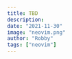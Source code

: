 ```yaml
---
title: TBD
description:
date: "2021-11-30"
image: "neovim.png"
author: "Robby"
tags: ["neovim"]
---
```

<!---->
<!-- ## Install Plugins -->
<!---->
<!-- Create the plugins file: -->
<!---->
<!-- ``` -->
<!-- touch ~/.config/nvim/lua/user/plugins.lua -->
<!-- ``` -->
<!---->
<!-- Add the following to `plugins.lua` -->
<!---->
<!-- ``` -->
<!-- local fn = vim.fn -->
<!---->
<!-- -- Automatically install packer -->
<!-- local install_path = fn.stdpath('data')..'/site/pack/packer/start/packer.nvim' -->
<!-- if fn.empty(fn.glob(install_path)) > 0 then -->
<!--   PACKER_BOOTSTRAP = fn.system({'git', 'clone', '--depth', '1', 'https://github.com/wbthomason/packer.nvim', install_path}) -->
<!--   print("Installing packer close and reopen Neovim...") -->
<!-- end -->
<!---->
<!-- -- Autocommand that reloads neovim whenever you save the plugins.lua file -->
<!-- vim.cmd([[ -->
<!--   augroup packer_user_config -->
<!--     autocmd! -->
<!--     autocmd BufWritePost plugins.lua source <afile> | PackerSync -->
<!--   augroup end -->
<!-- ]]) -->
<!---->
<!-- -- Use a protected call so we don't error out on first use -->
<!-- local status_ok, packer = pcall(require, "packer") -->
<!-- if not status_ok then -->
<!--   return -->
<!-- end -->
<!---->
<!-- -- Have packer use a popup window -->
<!-- packer.init({ -->
<!--     display = { -->
<!--       open_fn = function() -->
<!--         return require('packer.util').float({ border = 'single' }) -->
<!--       end -->
<!--     } -->
<!--   } -->
<!-- ) -->
<!---->
<!-- -- Install your plugins here -->
<!-- return packer.startup(function(use) -->
<!--   -- My plugins here -->
<!--   use 'wbthomason/packer.nvim' -- Have packer manage itself -->
<!--   use "nvim-lua/popup.nvim" -- An implementation of the Popup API from vim in Neovim -->
<!--   use "nvim-lua/plenary.nvim" -- Useful lua functions used ny lots of plugins -->
<!---->
<!--   -- Automatically set up your configuration after cloning packer.nvim -->
<!--   -- Put this at the end after all plugins -->
<!--   if PACKER_BOOTSTRAP then -->
<!--     require('packer').sync() -->
<!--   end -->
<!-- end) -->
<!---->
<!-- ``` -->
<!---->
<!-- Require in `init.lua` -->
<!---->
<!-- ``` -->
<!-- require("user.plugins") -->
<!-- ``` -->
<!---->
<!-- **NOTE** (you will need to open and close Neovim at least once to install packer automatically) -->
<!---->
<!-- ## Commands -->
<!---->
<!-- ``` -->
<!-- -- You must run this or `PackerSync` whenever you make changes to your plugin configuration -->
<!-- -- Regenerate compiled loader file -->
<!-- :PackerCompile -->
<!---->
<!-- -- Remove any disabled or unused plugins -->
<!-- :PackerClean -->
<!---->
<!-- -- Clean, then install missing plugins -->
<!-- :PackerInstall -->
<!---->
<!-- -- Clean, then update and install plugins -->
<!-- :PackerUpdate -->
<!---->
<!-- -- Perform `PackerUpdate` and then `PackerCompile` -->
<!-- :PackerSync -->
<!-- j -->
<!-- -- Loads opt plugin immediately -->
<!-- :PackerLoad completion-nvim ale -->
<!-- ``` -->
<!---->
<!-- ## Where are my plugins? -->
<!---->
<!-- To see your plugins go to `~/.local/share/nvim/site/pack/packer/` -->
<!---->
<!-- and your plugin will be under either `start` or `opt` -->
<!---->
<!-- ## What is the difference between start and opt? -->
<!---->
<!-- Plugins in the `start` directory will be sourced automatically on Neovim startup -->
<!---->
<!-- Plugins in the `opt` directory will be sourced usually on some autocommand -->
<!---->
<!-- ## What is the compiled file do? -->
<!---->
<!-- The `packer_compiled.lua` found here: `~/.config/nvim/plugin/packer_compiled.lua` -->
<!---->
<!-- It essentially optimizes the plugins startup time, it will also allow you to disable plugins without any startup penalty. -->
<!---->
<!-- ## References -->
<!---->
<!-- - [Packer](https://github.com/wbthomason/packer.nvim) -->
